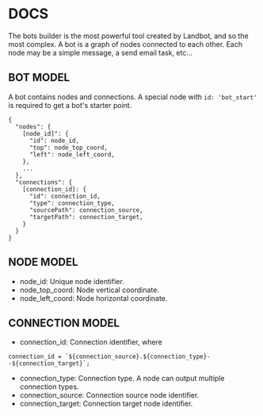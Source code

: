 # DOCS

The bots builder is the most powerful tool created by Landbot, and so the most complex.
A bot is a graph of nodes connected to each other. Each node may be a simple message, a send email task, etc...

## BOT MODEL

A bot contains nodes and connections. A special node with `id: 'bot_start'` is required to get a bot's starter point.

```
{
  "nodes": {
    [node_id]": {
      "id": node_id,
      "top": node_top_coord,
      "left": node_left_coord,
    },
    ...
  },
  "connections": {
    [connection_id]: {
      "id": connection_id,
      "type": connection_type,
      "sourcePath": connection_source,
      "targetPath": connection_target,
    }
  }
}
```

## NODE MODEL

- node_id: Unique node identifier.
- node_top_coord: Node vertical coordinate.
- node_left_coord: Node horizontal coordinate.

## CONNECTION MODEL

- connection_id: Connection identifier, where

```
connection_id = `${connection_source}.${connection_type}--${connection_target}`;
```

- connection_type: Connection type. A node can output multiple connection types.
- connection_source: Connection source node identifier.
- connection_target: Connection target node identifier.
